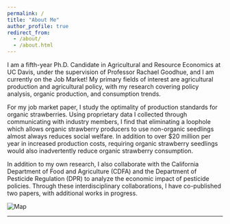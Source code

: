 ```yaml
---
permalink: /
title: "About Me"
author_profile: true
redirect_from: 
  - /about/
  - /about.html
---
```

I am a fifth-year Ph.D. Candidate in Agricultural and Resource Economics at UC Davis, under the supervision of Professor Rachael Goodhue, and I am currently on the Job Market! My primary fields of interest are agricultural production and agricultural policy, with my research covering policy analysis, organic production, and consumption trends. 

For my job market paper, I study the optimality of production standards for organic strawberries. Using proprietary data I collected through communicating with industry members, I find that eliminating a loophole which allows organic strawberry producers to use non-organic seedlings almost always reduces social welfare. In addition to over $20 million per year in increased production costs, requiring organic strawberry seedlings would also inadvertently reduce organic strawberry consumption. 

In addition to my own research, I also collaborate with the California Department of Food and Agriculture (CDFA) and the Department of Pesticide Regulation (DPR) to analyze the economic impact of pesticide policies. Through these interdisciplinary collaborations, I have co-published two papers, with additional works in progress.

![Map](images/BNSF_Heatmap.jpg?raw=true)

-----
